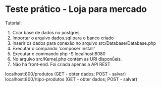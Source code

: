 # Teste prático - Loja para mercado

Tutorial: 

1. Criar base de dados no postgres
2. Importar o arquivo dados.sql para o banco criado
3. Inserir os dados para conexão no arquivo src/Database/Database.php
4. Executar o compando 'composer install' 
5. Executar o commando php -S localhost:8080
6. No arquivo src/Kernel.php contém as URI disponǘeis.
7. Não há front-end. Foi criada apenas a API REST

localhost:800/produtos (GET - obter dados; POST - salvar)
localhost:800//tipo-produtos (GET - obter dados; POST - salvar)
